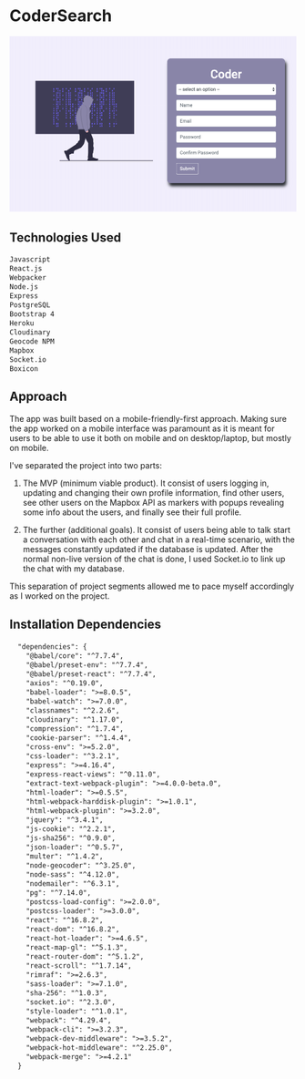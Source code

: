 # CoderSearch

![codersearch](https://raw.githubusercontent.com/RyanRJyeo/CoderSearch/master/codersearch.png)

## Technologies Used
  ```
  Javascript
  React.js
  Webpacker
  Node.js
  Express
  PostgreSQL
  Bootstrap 4
  Heroku
  Cloudinary
  Geocode NPM
  Mapbox
  Socket.io
  Boxicon
  ```

## Approach
The app was built based on a mobile-friendly-first approach. Making sure the app worked on a mobile interface was paramount as it is meant for users to be able to use it both on mobile and on desktop/laptop, but mostly on mobile. 


I've separated the project into two parts:

1. The MVP (minimum viable product). It consist of users logging in, updating and changing their own profile information, find other users, see other users on the Mapbox API as markers with popups revealing some info about the users, and finally see their full profile.

2. The further (additional goals). It consist of users being able to talk start a conversation with each other and chat in a real-time scenario, with the messages constantly updated if the database is updated. After the normal non-live version of the chat is done, I used Socket.io to link up the chat with my database.


This separation of project segments allowed me to pace myself accordingly as I worked on the project. 


## Installation Dependencies

```
  "dependencies": {
    "@babel/core": "^7.7.4",
    "@babel/preset-env": "^7.7.4",
    "@babel/preset-react": "^7.7.4",
    "axios": "^0.19.0",
    "babel-loader": ">=8.0.5",
    "babel-watch": ">=7.0.0",
    "classnames": "^2.2.6",
    "cloudinary": "^1.17.0",
    "compression": "^1.7.4",
    "cookie-parser": "^1.4.4",
    "cross-env": ">=5.2.0",
    "css-loader": "^3.2.1",
    "express": ">=4.16.4",
    "express-react-views": "^0.11.0",
    "extract-text-webpack-plugin": ">=4.0.0-beta.0",
    "html-loader": ">=0.5.5",
    "html-webpack-harddisk-plugin": ">=1.0.1",
    "html-webpack-plugin": ">=3.2.0",
    "jquery": "^3.4.1",
    "js-cookie": "^2.2.1",
    "js-sha256": "^0.9.0",
    "json-loader": "^0.5.7",
    "multer": "^1.4.2",
    "node-geocoder": "^3.25.0",
    "node-sass": "^4.12.0",
    "nodemailer": "^6.3.1",
    "pg": "^7.14.0",
    "postcss-load-config": ">=2.0.0",
    "postcss-loader": ">=3.0.0",
    "react": "^16.8.2",
    "react-dom": "^16.8.2",
    "react-hot-loader": ">=4.6.5",
    "react-map-gl": "^5.1.3",
    "react-router-dom": "^5.1.2",
    "react-scroll": "^1.7.14",
    "rimraf": ">=2.6.3",
    "sass-loader": ">=7.1.0",
    "sha-256": "^1.0.3",
    "socket.io": "^2.3.0",
    "style-loader": "^1.0.1",
    "webpack": "^4.29.4",
    "webpack-cli": ">=3.2.3",
    "webpack-dev-middleware": ">=3.5.2",
    "webpack-hot-middleware": "^2.25.0",
    "webpack-merge": ">=4.2.1"
  }
```